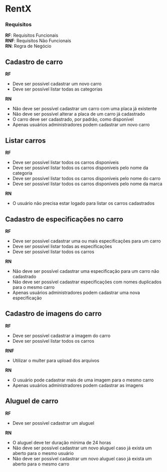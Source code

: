 # RentX

### Requisitos
 **RF**:  Requisitos Funcionais<br>
 **RNF**: Requisitos Não Funcionais<br>
 **RN**:  Regra de Negócio<br>

## Cadastro de carro

**RF**
- Deve ser possível cadastrar um novo carro
- Deve ser possível listar todas as categorias

**RN**
- Não deve ser possível cadastrar um carro com uma placa já existente
- Não deve ser possível alterar a placa de um carro já cadastrado
- O carro deve ser cadastrado, por padrão, como disponível
- Apenas usuários administradores podem cadastrar um novo carro


## Listar carros

**RF**
- Deve ser possível listar todos os carros disponíveis
- Deve ser possível listar todos os carros disponíveis pelo nome da categoria
- Deve ser possível listar todos os carros disponíveis pelo nome do carro
- Deve ser possível listar todos os carros disponíveis pelo nome da marca

**RN**
- O usuário não precisa estar logado para listar os carros cadastrados


## Cadastro de especificações no carro

**RF**
- Deve ser possível cadastrar uma ou mais especificações para um carro
- Deve ser possível listar todas as especificações
- Deve ser possível listar todos os carros

**RN**
- Não deve ser possível cadastrar uma especificação para um carro não cadastrado
- Não deve ser possível cadastrar especificações com nomes duplicados para o mesmo carro
- Apenas usuários administradores podem cadastrar uma nova especificação


## Cadastro de imagens do carro

**RF**
- Deve ser possível cadastrar a imagem do carro
- Deve ser possível listar todos os carros

**RNF**
- Utilizar o multer para upload dos arquivos

**RN**
- O usuário pode cadastrar mais de uma imagem para o mesmo carro
- Apenas usuários administradores podem cadastrar as imagens

## Aluguel de carro

**RF**
- Deve ser possível cadastrar um aluguel

**RN**
- O aluguel deve ter duração mínima de 24 horas
- Não deve ser possível cadastrar um novo aluguel caso já exista um aberto para o mesmo usuário
- Não deve ser possível cadastrar um novo aluguel caso já exista um aberto para o mesmo carro